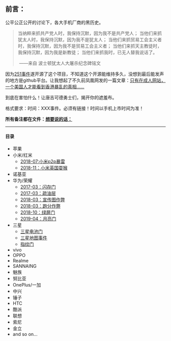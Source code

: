 ## 前言：

公平公正公开的讨论下，各大手机厂商的黑历史。

> 当纳粹来抓共产党人时，我保持沉默，因为我不是共产党人； 当他们来抓犹太人时，我保持沉默，因为我不是犹太人； 当他们来抓贸易工会主义者时，我保持沉默，因为我不是贸易工会主义者； 当他们来抓天主教徒时，我保持沉默，因为我是新教徒； 当他们来抓我时，已无人替我说话了。 
>
> ​														——来自 波士顿犹太人大屠杀纪念碑铭文

因为[251事件](https://www.thepaper.cn/newsDetail_forward_5124161)遂开源了这个项目，不知道这个开源能维持多久，没想到最后能发声的地方是github平台。让我想起了不久前凤凰网发的一篇文章：[只有在成人网站，一个美国人才能看到香港暴乱的真相……](http://tech.ifeng.com/c/7rdDGs69iYy )

到底在害怕什么！让唐吉可德勇士们，揭开你的遮羞布。

格式要求：时间：XXX事件。必须有链接！时间以手机上市时间为准！

**所有备注都在文件：[想要说的话：](https://github.com/Chen-52kx/phone-black-swan/blob/master/notes.md)**

------

#### <a name="目录">**目录**</a>

- 苹果
- 小米/红米
  - [2018-07:小米p2p暴雷](https://www.zhihu.com/question/286378544/answer/449384957)
  - [2018-11：小米英国耍猴](http://dy.163.com/v2/article/detail/E0N0H5TS05502J8M.html)
- 诺基亚
- 华为/荣耀
  - [2017-03：闪存门](https://baike.baidu.com/item/华为P10闪存门/20723765) 
  - [2017-03：疏油层](http://news.mydrivers.com/1/528/528801.htm)
  - [2018-03：宣传图作弊](https://baijiahao.baidu.com/s?id=1596323156146321265&wfr=spider&for=pc)
  - [2018-03：跑分作弊](https://baijiahao.baidu.com/s?id=1611142076068477961&wfr=spider&for=pc)
  - [2018-10：绿屏门](https://baike.baidu.com/item/华为绿屏门)
  - [2019-04：月亮门](https://www.huahuo.com/hulianwang/2019-06-17/63827.html)
- 三星
  - [三星电池门](https://baike.baidu.com/item/三星电池门)
  - [三星地图事件](http://www.sohu.com/a/164858255_115302)
  - [指纹门](https://www.guancha.cn/ChanJing/2019_10_23_522409.shtml?s=zwyxgtjbt)
- vivo
- OPPO
- Realme
- SANNAING
- 魅族
- 努比亚
- OnePlus/一加
- 中兴
- 锤子
- HTC
- 酷派
- 联想
- 索尼
- 金立
- and so on...